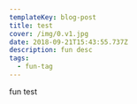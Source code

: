 ```yaml
---
templateKey: blog-post
title: test
cover: /img/0.v1.jpg
date: 2018-09-21T15:43:55.737Z
description: fun desc
tags:
  - fun-tag
---
```

fun test
